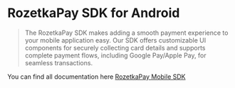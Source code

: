 # RozetkaPay SDK for Android

> The RozetkaPay SDK makes adding a smooth payment experience to your mobile application easy. Our SDK offers customizable UI components for securely collecting card details and supports complete payment flows, including Google Pay/Apple Pay, for seamless transactions.

You can find all documentation here [RozetkaPay Mobile SDK](https://responsible-jupiter-c73.notion.site/RozetkaPay-Mobile-SDK-e318d049a2334b5e9d4668ccfd4f0ab4)
